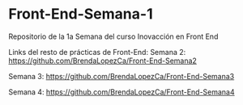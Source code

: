 # Front-End-Semana-1
Repositorio de la 1a Semana del curso Inovacción en Front End

Links del resto de prácticas de Front-End: 
Semana 2: https://github.com/BrendaLopezCa/Front-End-Semana2

Semana 3: https://github.com/BrendaLopezCa/Front-End-Semana3

Semana 4: https://github.com/BrendaLopezCa/Front-End-Semana4
